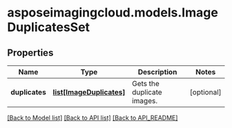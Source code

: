 # asposeimagingcloud.models.ImageDuplicatesSet

## Properties
Name | Type | Description | Notes
------------ | ------------- | ------------- | -------------
**duplicates** | [**list[ImageDuplicates]**](ImageDuplicates.md) | Gets the duplicate images. | [optional] 

[[Back to Model list]](API_README.md#documentation-for-models) [[Back to API list]](API_README.md#documentation-for-api-endpoints) [[Back to API_README]](API_README.md)


